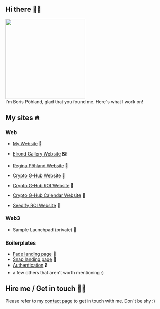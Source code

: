 ## Hi there 👋🏼
<a href="https://borispoehland.com" target="_blank">
<img src="https://user-images.githubusercontent.com/60541010/155738862-0a20c1ac-3bdc-493a-833c-e88c4365993d.png" width="250">
</a><br />
I'm Boris Pöhland, glad that you found me. Here's what I work on!

## My sites 🔥
### Web
* [My Website](https://www.borispoehland.com/) 💜 
* [Elrond Gallery Website](https://eglry.com/) 🖼️
* [Regina Pöhland Website](https://regina-poehland.com) 🎨

* [Crypto G-Hub Website](https://cryptoghub.com/) 💫
* [Crypto G-Hub ROI Website](https://cryptoghub.com/launchpads) 💸
* [Crypto G-Hub Calendar Website](https://ghub.borispoehland.com/) 📅
* [Seedify ROI Website](https://seedifyhodlers.com/tools/roi) 💸

### Web3
* Sample Launchpad (private) 🤫

### Boilerplates
* [Fade landing page](https://awesome-landing-page.borispoehland.com/) 📒
* [Snap landing page](https://snap-landing-page.borispoehland.com/) 📒
* [Authentication](https://login-boilerplate.borispoehland.com/) 🔒
* a few others that aren't worth mentioning :)

## Hire me / Get in touch 🤝🏼
Please refer to my [contact page](https://borispoehland.com/contact) to get in touch with me. Don't be shy :)
